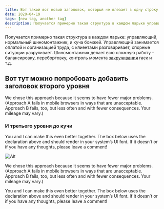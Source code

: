 ```yaml
---
title: Вот такой вот новый заголовок, который не влезает в одну строку
date: 2020-04-19
tags: [new tag, another tag]
description: Получается примерно такая структура в каждом ларьке управляющий, нормальный шиномонтажник, и куча бомжей. Управляющий занимается оплатой и организацией труда, с клиентами разговаривает, спорные ситуации разруливает. Шиномонтажник делает всю сложную работу – балансировку, перебортовку, контроль момента [закручивания](https://google.com) гаек и т.д.
---
```


Получается примерно такая структура в каждом ларьке: управляющий, нормальный шиномонтажник, и куча бомжей. Управляющий занимается оплатой и организацией труда, с клиентами разговаривает, спорные ситуации разруливает. Шиномонтажник делает всю сложную работу – балансировку, перебортовку, контроль момента [закручивания](https://google.com) гаек и т.д.

## Вот тут можно попробовать добавить заголовок второго уровня

We chose this approach because it seems to have fewer major problems. (Approach A fails in mobile browsers in ways that are unacceptable. Approach B fails, too, but less often and with fewer consequences. Your mileage may vary.)

### И третьего уровня до кучи

You and I can make this even better together. The box below uses the declaration above and should render in your system’s UI font. If it doesn’t or if you have any thoughts, please leave a comment!

![Alt](/assets/island.jpg 'extra')

We chose this approach because it seems to have fewer major problems. (Approach A fails in mobile browsers in ways that are unacceptable. Approach B fails, too, but less often and with fewer consequences. Your mileage may vary.)

You and I can make this even better together. The box below uses the declaration above and should render in your system’s UI font. If it doesn’t or if you have any thoughts, please leave a comment!
